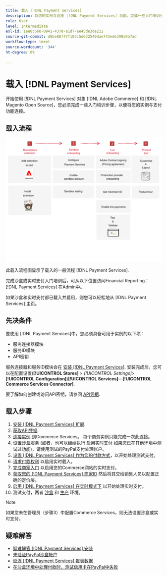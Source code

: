 ```yaml
---
title: 载入 [!DNL Payment Services]
description: 将您的实例与连接 [!DNL Payment Services] 功能，完成一些入门培训步骤。
role: User
level: Intermediate
exl-id: 1ee8c660-0941-4378-a1d7-ae45de3de211
source-git-commit: d8be88f47f103c5d632540dae743ede398a9b7ad
workflow-type: tm+mt
source-wordcount: '344'
ht-degree: 0%

---
```


# 载入 [!DNL Payment Services]

开始使用 [!DNL Payment Services] 对象 [!DNL Adobe Commerce] 和 [!DNL Magento Open Source]，您必须完成一些入门培训步骤，以便将您的实例与支付功能连接。

## 载入流程

![载入流程](assets/onboarding-diagram.svg)

此载入流程图显示了载入的一般流程 [!DNL Payment Services].

完成沙盒或实时支付入门培训后，可从以下位置访问Financial Reporting： [!DNL Payment Services] 在Admin中。

如果沙盒和实时支付都已载入并启用，则您可以轻松地从 [!DNL Payment Services] 主页。

## 先决条件

要使用 [!DNL Payment Services]中，您必须具备可用于实例的以下项：

* 服务连接器模块
* 服务ID模块
* API密钥

服务连接器和服务ID模块会在 [安装 [!DNL Payment Services]](install.md). 安装完成后，您可以在配置设置(**[!UICONTROL Stores]** > _[!UICONTROL Settings]_>**[!UICONTROL Configuration]**)**[!UICONTROL Services]**—**[!UICONTROL Commerce Services Connector]**.

要了解如何创建或访问API密钥，请参阅 [API凭据](#obtain-api-credentials).

## 载入步骤

1. [安装 [!DNL Payment Services] 扩展](install.md#get-payment-services).
1. [获取API凭据](connect.md#obtain-api-credentials).
1. [连接实例](connect.md#configure-commerce-services) 到Commerce Services。 每个商务实例只能完成一次此连接。
1. [设置沙盒服务](sandbox.md#enable-sandbox-testing) (或者，也可以继续执行 [启用实时支付](sandbox.md#enable-live-payments) 如果您已在其他环境中测试过功能)，请使用测试的PayPal支付处理帐户。
1. [设置 [!DNL Payment Services] 作为您的付款方式](production.md#set-payment-services-as-payment-method)，以开始处理测试支付。
1. [请求付款权利](production.md#request-payments-entitlement-from-adobe) 以启用实时载入。
1. [完成商家入门](production.md#complete-merchant-onboarding) 以启用您的Commerce网站的实时支付。
1. [获取您的 [!DNL Payment Services] 商家ID](production.md#configure-pricing-tier) 然后将其交给销售人员以配置正确的定价层。
1. [启用 [!DNL Payment Services] 在实时模式下](production.md#enable-live-payments) 以开始处理实时支付。
1. 测试支付，两者 [沙盒](sandbox.md#test-in-sandbox-environment) 和 [生产](production.md#test-in-production) 环境。

>[!NOTE]
>
>如果您未在管理员（步骤3）中配置Commerce Services，则无法设置沙盒或实时支付。

## 疑难解答

* [疑难解答 [!DNL Payment Services] 安装](https://experienceleague.adobe.com/docs/commerce-knowledge-base/kb/troubleshooting/payments/payservices-install.html?lang=en)
* [未验证PayPal沙盒帐户](https://experienceleague.adobe.com/docs/commerce-knowledge-base/kb/troubleshooting/payments/payservices-paypal-acct.html)
* [延迟 [!DNL Payment Services] 报表数据](https://experienceleague.adobe.com/docs/commerce-knowledge-base/kb/troubleshooting/payments/payservices-report-info-delayed.html)
* [在沙盒环境中处理付款时，测试信用卡在PayPal中失败](https://experienceleague.adobe.com/docs/commerce-knowledge-base/kb/troubleshooting/payments/payservices-cc-sandbox-failure.html?lang=en)
